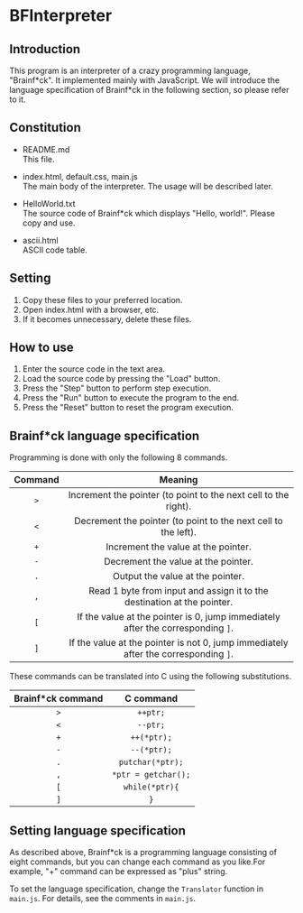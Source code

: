 # BFInterpreter

## Introduction
This program is an interpreter of a crazy programming language, "Brainf\*ck". It implemented mainly with JavaScript. We will introduce the language specification of Brainf\*ck in the following section, so please refer to it.

## Constitution
- README.md  
This file.

- index.html, default.css, main.js  
The main body of the interpreter. The usage will be described later.

- HelloWorld.txt  
The source code of Brainf\*ck which displays "Hello, world!". Please copy and use.

- ascii.html  
ASCII code table.

## Setting
1. Copy these files to your preferred location.
1. Open index.html with a browser, etc.
1. If it becomes unnecessary, delete these files.

## How to use
1. Enter the source code in the text area.
1. Load the source code by pressing the "Load" button.
1. Press the "Step" button to perform step execution.
1. Press the "Run" button to execute the program to the end.
1. Press the "Reset" button to reset the program execution.

## Brainf\*ck language specification  
Programming is done with only the following 8 commands.  

| Command | Meaning |
|:---:|:---:|
|`>`|Increment the pointer (to point to the next cell to the right).|
|`<`|Decrement the pointer (to point to the next cell to the left).|
|`+`|Increment the value at the pointer.|
|`-`|Decrement the value at the pointer. |
|`.`|Output the value at the pointer.|
|`,`|Read 1 byte from input and assign it to the destination at the pointer.|
|`[`|If the value at the pointer is 0, jump immediately after the corresponding `]`.|
|`]`|If the value at the pointer is not 0, jump immediately after the corresponding `]`.|

These commands can be translated into C using the following substitutions.

|Brainf\*ck command|C command|
|:---:|:---:|
|`>`|`++ptr;`|
|`<`|`--ptr;`|
|`+`|`++(*ptr);`|
|`-`|`--(*ptr);` |
|`.`|`putchar(*ptr);`|
|`,`|`*ptr = getchar();`|
|`[`|`while(*ptr){`|
|`]`|`}`|

## Setting language specification
As described above, Brainf\*ck is a programming language consisting of eight commands, but you can change each command as you like.For example, "+" command can be expressed as "plus" string.

To set the language specification, change the `Translator` function in `main.js`. For details, see the comments in `main.js`.
